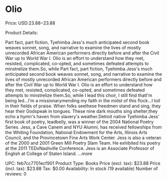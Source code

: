 # Olio

Price: USD:$23.88-$23.88

Product Details:

Part fact, part fiction, Tyehimba Jess's much anticipated second book weaves sonnet, song, and narrative to examine the lives of mostly unrecorded African American performers directly before and after the Civil War up to World War I. Olio is an effort to understand how they met, resisted, complicated, co-opted, and sometimes defeated attempts to minstrelize them.So, while Part fact, part fiction, Tyehimba Jess's much anticipated second book weaves sonnet, song, and narrative to examine the lives of mostly unrecorded African American performers directly before and after the Civil War up to World War I. Olio is an effort to understand how they met, resisted, complicated, co-opted, and sometimes defeated attempts to minstrelize them.So, while I lead this choir, I still find thatI'm being led…I'm a missionarymending my faith in the midst of this flock…I toil in their fields of praise. When folks seethese freedmen stand and sing, they hear their Godspeak in tongues. These nine dark mouths sing shelter;they echo a hymn's haven from slavery's weather.Detroit native Tyehimba Jess' first book of poetry, leadbelly, was a winner of the 2004 National Poetry Series. Jess, a Cave Canem and NYU Alumni, has received fellowships from the Whiting Foundation, National Endowment for the Arts, Illinois Arts Council, and the Provincetown Fine Arts Work Center. Jess is also a veteran of the 2000 and 2001 Green Mill Poetry Slam Team. He exhibited his poetry at the 2011 TEDxNashville Conference. Jess is an Associate Professor of English at College of Staten Island. ...more

UPC: feb7cc7701ecf901
Product Type: Books
Price (excl. tax): $23.88
Price (incl. tax): $23.88
Tax: $0.00
Availability: In stock (19 available)
Number of reviews: 0